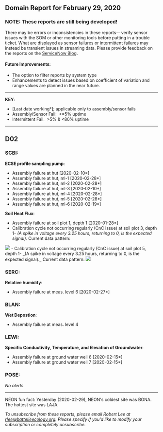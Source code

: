 ## Domain Report for February 29, 2020


### NOTE: These reports are still being developed!
There may be errors or inconsistencies in these reports-- verify sensor issues with the SOM or other monitoring tools before putting in a trouble ticket. What are displayed as sensor failures or intermittent failures may instead be transient issues in streaming data.
Please provide feedback on the reports on the [ServiceNow Blog](https://neon.service-now.com/community?id=community_blog&sys_id=9b4fbe8adbed734017ecf9041d9619be).

#### Future Improvements: 
 - The option to filter reports by system type 
 - Enhancements to detect issues based on coefficient of variation and range values are planned in the near future.

***

**KEY**:

 - [Last date working*]; applicable only to assembly/sensor fails
 - Assembly/Sensor Fail:&nbsp;&nbsp;<=5% uptime
 - Intermittent Fail:&nbsp;&nbsp;>5% & <80% uptime

***
## D02

### SCBI:

**ECSE profile sampling pump**:
 - Assembly failure at hut [2020-02-10*]
 - Assembly failure at hut, ml-1 [2020-02-28*]
 - Assembly failure at hut, ml-2 [2020-02-28*]
 - Assembly failure at hut, ml-3 [2020-02-10*]
 - Assembly failure at hut, ml-4 [2020-02-28*]
 - Assembly failure at hut, ml-5 [2020-02-28*]
 - Assembly failure at hut, ml-6 [2020-02-19*]

**Soil Heat Flux**:
 - Assembly failure at soil plot 1, depth 1 [2020-01-28*]
 - Calibration cycle not occurring regularly (CnC issue) at soil plot 3, depth 1- _(A spike in voltage every 3.25 hours, returning to 0, is the expected signal)._ Current data pattern:

<img src="/scratch/SOM/rollingAnalysis/RptDp00/smartAlerts/imgs/NEON.D02.SCBI.DP0.00040.001.01800.003.501.000-2020-02-29.png">
 - Calibration cycle not occurring regularly (CnC issue) at soil plot 5, depth 1- _(A spike in voltage every 3.25 hours, returning to 0, is the expected signal)._ Current data pattern:

<img src="/scratch/SOM/rollingAnalysis/RptDp00/smartAlerts/imgs/NEON.D02.SCBI.DP0.00040.001.01800.005.501.000-2020-02-29.png">

### SERC:

**Relative humidity**:
 - Assembly failure at meas. level 6 [2020-02-27*]

### BLAN:

**Wet Depostion**:
 - Assembly failure at meas. level 4

### LEWI:

**Specific Conductivity, Temperature, and Elevation of Groundwater**:
 - Assembly failure at ground water well 6 [2020-02-15*]
 - Assembly failure at ground water well 7 [2020-02-15*]

### POSE:

_No alerts_

***
NEON fun fact: Yesterday (2020-02-29), NEON's coldest site was BONA. The hottest site was LAJA.

_To unsubscribe from these reports, please email Robert Lee at rlee@battelleecology.org. Please specify if you'd like to modify your subscription or completely unsubscribe._
